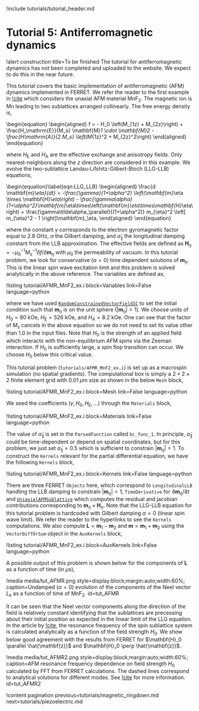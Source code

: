!include tutorials/tutorial_header.md

# Tutorial 5: Antiferromagnetic dynamics

!alert construction title=To be finished
The tutorial for antiferromagnetic dynamics has not been completed and uploaded to the website. We expect to do this in the near future.

This tutorial covers the basic implementation of antiferromagnetic (AFM) dynamics implemented in FERRET. We refer the reader to the first example in [!cite](Rezende2019) which considers the unaxial AFM material $\mathrm{MnF}_2$. The magnetic ion is $\mathrm{Mn}$ leading to two sublattices arranged collinearly. The free energy density is,

\begin{equation}
  \begin{aligned}
    f = - H_0 \left(M_{1z} + M_{2z}\right) + \frac{H_\mathrm{E}}{M_s} \mathbf{M}_1 \cdot \mathbf{M}_2 - \frac{H_\mathrm{A}}{2 M_s} \left(M_{1z}^2 + M_{2z}^2\right)
  \end{aligned}
\end{equation}

where $H_\mathrm{E}$ and $H_\mathrm{A}$ are the effective exchange and anisotropy fields. Only nearest-neighbors along the $z$ direction are considered in this example. We evolve the two-sublattice Landau-Lifshitz-Gilbert-Bloch (LLG-LLB) equations,

\begin{equation}\label{eqn:LLG_LLB}
  \begin{aligned}
    \frac{d \mathbf{m}_\eta}{dt} = -\frac{\gamma}{1+\alpha^2} \left(\mathbf{m}_\eta \times \mathbf{H}_\eta\right) - \frac{\gamma\alpha}{1+\alpha^2}\mathbf{m}_\eta\times\left(\mathbf{m}_\eta\times\mathbf{H}_\eta\right) + \frac{\gamma\tilde\alpha_\parallel}{(1+\alpha^2)} m_{\eta}^2 \left[ m_{\eta}^2 - 1 \right]\mathbf{m}_\eta,
  \end{aligned}
\end{equation}

where the constant $\gamma$ corresponds to the electron gyromagnetic factor equal to $2.8$ GHz, $\alpha$ the Gilbert damping, and $\tilde\alpha_\parallel$ the longitudinal damping constant from the LLB approximation. The effective fields are defined as $\mathbf{H}_\eta = - \mu_0^{-1} M_s^{-1} \delta f / \delta \mathbf{m}_\eta$ with $\mu_0$ the permeability of vacuum. In this tutorial problem, we look for conservative ($\alpha = 0$) time dependent solutions of $\mathbf{m}_\eta$. This is the linear spin wave excitation limit and this problem is solved analytically in the above reference. The variables are defined as,

!listing tutorial/AFMR_MnF2_ex.i
         block=Variables
         link=False
         language=python

where we have used [`RandomConstrainedVectorFieldIC`](source/ics/RandomConstrainedVectorFieldIC.md) to set the initial condition such that $\mathbf{m}_\eta$ is on the unit sphere  $(|\mathbf{m}_\eta| = 1)$. We choose units of $H_0 = 80$ kOe, $H_\mathrm{E} = 526$ kOe, and $H_\mathrm{A} = 8.2$ kOe. One can see that the factor of $M_s$ cancels in the above equation so we do not need to set its value other than $1.0$ in the input files. Note that $H_0$ is the strength of an applied field which interacts with the non-equilibrium AFM spins via the Zeeman interaction. If $H_0$ is sufficiently large, a spin flop transition can occur. We choose $H_0$ below this critical value.

This tutorial problem (`tutorials/AFMR_MnF2_ex.i`) is set up as a macrospin simulation (no spatial gradients). The computational box is simply a $2 \times 2 \times 2$ finite element grid with $0.01$ $\mu$m size as shown in the below `Mesh` block,

!listing tutorial/AFMR_MnF2_ex.i
         block=Mesh
         link=False
         language=python

We seed the coefficients ($\gamma, H_0, H_\mathrm{E},...$) through the `Materials` block,

!listing tutorial/AFMR_MnF2_ex.i
         block=Materials
         link=False
         language=python

The value of $\tilde\alpha_\parallel$ is set in the `ParsedFunction` called `bc_func_1`. In principle, $\tilde\alpha_\parallel$ could be time-dependent or depend on spatial coordinates, but for this problem, we just set $\tilde\alpha_\parallel = 0.5$ which is sufficient to constrain $|\mathbf{m}_\eta| = 1$. To construct the `Kernels` relevant for the partial differential equation, we have the following `Kernels` block,

!listing tutorial/AFMR_MnF2_ex.i
         block=Kernels
         link=False
         language=python

There are three FERRET `Objects` here, which correspond to `LongitudinalLLB` handling the LLB damping to constrain $|\mathbf{m}_\eta| = 1$, `TimeDerivative` for $\partial \mathbf{m}_\eta / \partial t$ and [`UniaxialAFMSublattice`](source/kernels/UniaxialAFMSublattice.md) which computes the residual and jacobian contributions corresponding to $\mathbf{m}_\eta \times \mathbf{H}_\eta$. Note that the LLG-LLB equation for this tutorial problem is hardcoded with Gilbert damping $\alpha = 0$ (linear spin wave limit). We refer the reader to the hyperlinks to see the `Kernels` computations. We also compute $\mathbf{L} = \mathbf{m}_1 - \mathbf{m}_2$ and $\mathbf{m} = \mathbf{m}_1 + \mathbf{m}_2$ using the `VectorDiffOrSum` object in the `AuxKernels` block,

!listing tutorial/AFMR_MnF2_ex.i
         block=AuxKernels
         link=False
         language=python

A possible output of this problem is shown below for the components of $\mathbf{L}$ as a function of time (in $\mu$s),

!media media/tut_AFMR.png style=display:block;margin:auto;width:60%; caption=Undamped ($\alpha = 0$) evolution of the components of the Neel vector $L_k$ as a function of time of $\mathrm{MnF}_2$. id=tut_AFMR

It can be seen that the Neel vector components along the direction of the field is relatively constant identifying that the sublattices are precessing about their initial position as expected in the linear limit of the LLG equation. In the article by [!cite](Rezende2019), the resonance frequency of the spin sublattice system is calculated analytically as a function of the field strength $H_0$. We show below good agreement with the results from FERRET for $\mathbf{H}_0 \parallel \hat{\mathbf{z}}$ and $\mathbf{H}_0 \perp \hat{\mathbf{z}}$.

!media media/tut_AFMR2.png style=display:block;margin:auto;width:60%; caption=AFM resonance frequency dependence on field strength $H_0$ calculated by FFT from FERRET calculations. The dashed lines correspond to analytical solutions for different modes. See [!cite](Rezende2019) for more information. id=tut_AFMR2

!content pagination previous=tutorials/magnetic_ringdown.md next=tutorials/piezoelectric.md
